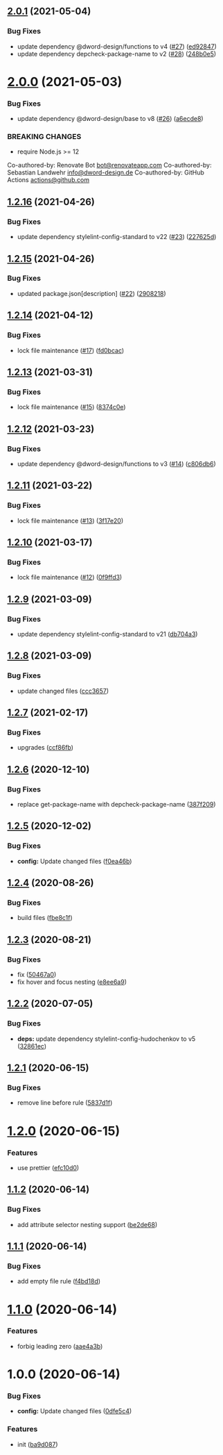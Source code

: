 ## [2.0.1](https://github.com/dword-design/stylelint-config/compare/v2.0.0...v2.0.1) (2021-05-04)


### Bug Fixes

* update dependency @dword-design/functions to v4 ([#27](https://github.com/dword-design/stylelint-config/issues/27)) ([ed92847](https://github.com/dword-design/stylelint-config/commit/ed928470cbc8dea41701b06172fa5c4022ddc509))
* update dependency depcheck-package-name to v2 ([#28](https://github.com/dword-design/stylelint-config/issues/28)) ([248b0e5](https://github.com/dword-design/stylelint-config/commit/248b0e58c3a5c4b937fe1515e8d5b9b200436f1e))

# [2.0.0](https://github.com/dword-design/stylelint-config/compare/v1.2.16...v2.0.0) (2021-05-03)


### Bug Fixes

* update dependency @dword-design/base to v8 ([#26](https://github.com/dword-design/stylelint-config/issues/26)) ([a6ecde8](https://github.com/dword-design/stylelint-config/commit/a6ecde88ad2d5cdfec275965857b4be2b1c67550))


### BREAKING CHANGES

* require Node.js >= 12

Co-authored-by: Renovate Bot <bot@renovateapp.com>
Co-authored-by: Sebastian Landwehr <info@dword-design.de>
Co-authored-by: GitHub Actions <actions@github.com>

## [1.2.16](https://github.com/dword-design/stylelint-config/compare/v1.2.15...v1.2.16) (2021-04-26)


### Bug Fixes

* update dependency stylelint-config-standard to v22 ([#23](https://github.com/dword-design/stylelint-config/issues/23)) ([227625d](https://github.com/dword-design/stylelint-config/commit/227625d86122917fd51177dba014ffcd7b4de5c6))

## [1.2.15](https://github.com/dword-design/stylelint-config/compare/v1.2.14...v1.2.15) (2021-04-26)


### Bug Fixes

* updated package.json[description] ([#22](https://github.com/dword-design/stylelint-config/issues/22)) ([2908218](https://github.com/dword-design/stylelint-config/commit/290821868b9d0d64c1f08a861edeb3dbe0a61b46))

## [1.2.14](https://github.com/dword-design/stylelint-config/compare/v1.2.13...v1.2.14) (2021-04-12)


### Bug Fixes

* lock file maintenance ([#17](https://github.com/dword-design/stylelint-config/issues/17)) ([fd0bcac](https://github.com/dword-design/stylelint-config/commit/fd0bcac4cce26bf79ea624d58356293ff0b93da6))

## [1.2.13](https://github.com/dword-design/stylelint-config/compare/v1.2.12...v1.2.13) (2021-03-31)


### Bug Fixes

* lock file maintenance ([#15](https://github.com/dword-design/stylelint-config/issues/15)) ([8374c0e](https://github.com/dword-design/stylelint-config/commit/8374c0eb406c7fed437a0ea8d6dd32f063ee8f70))

## [1.2.12](https://github.com/dword-design/stylelint-config/compare/v1.2.11...v1.2.12) (2021-03-23)


### Bug Fixes

* update dependency @dword-design/functions to v3 ([#14](https://github.com/dword-design/stylelint-config/issues/14)) ([c806db6](https://github.com/dword-design/stylelint-config/commit/c806db6a375bdbd8b50fcbc534dc680ee4d4b181))

## [1.2.11](https://github.com/dword-design/stylelint-config/compare/v1.2.10...v1.2.11) (2021-03-22)


### Bug Fixes

* lock file maintenance ([#13](https://github.com/dword-design/stylelint-config/issues/13)) ([3f17e20](https://github.com/dword-design/stylelint-config/commit/3f17e2099ed6e373d4427068d35e46b6088da4ab))

## [1.2.10](https://github.com/dword-design/stylelint-config/compare/v1.2.9...v1.2.10) (2021-03-17)


### Bug Fixes

* lock file maintenance ([#12](https://github.com/dword-design/stylelint-config/issues/12)) ([0f9ffd3](https://github.com/dword-design/stylelint-config/commit/0f9ffd3117a2a0ec39a01bb95baa0e25d2d6103f))

## [1.2.9](https://github.com/dword-design/stylelint-config/compare/v1.2.8...v1.2.9) (2021-03-09)


### Bug Fixes

* update dependency stylelint-config-standard to v21 ([db704a3](https://github.com/dword-design/stylelint-config/commit/db704a3b4c107b2cc92cd790ac747abfb7fce0d6))

## [1.2.8](https://github.com/dword-design/stylelint-config/compare/v1.2.7...v1.2.8) (2021-03-09)


### Bug Fixes

* update changed files ([ccc3657](https://github.com/dword-design/stylelint-config/commit/ccc36570ad92db9cdbda79b44ee6887da762b83d))

## [1.2.7](https://github.com/dword-design/stylelint-config/compare/v1.2.6...v1.2.7) (2021-02-17)


### Bug Fixes

* upgrades ([ccf86fb](https://github.com/dword-design/stylelint-config/commit/ccf86fbc90eea4b588910405999531a0797b92ea))

## [1.2.6](https://github.com/dword-design/stylelint-config/compare/v1.2.5...v1.2.6) (2020-12-10)


### Bug Fixes

* replace get-package-name with depcheck-package-name ([387f209](https://github.com/dword-design/stylelint-config/commit/387f20993fbddace019a2d4fe183fc10af6a035d))

## [1.2.5](https://github.com/dword-design/stylelint-config/compare/v1.2.4...v1.2.5) (2020-12-02)


### Bug Fixes

* **config:** Update changed files ([f0ea46b](https://github.com/dword-design/stylelint-config/commit/f0ea46ba5e9802aa940c82480e8382ed5a26d04c))

## [1.2.4](https://github.com/dword-design/stylelint-config/compare/v1.2.3...v1.2.4) (2020-08-26)


### Bug Fixes

* build files ([fbe8c1f](https://github.com/dword-design/stylelint-config/commit/fbe8c1fc6a0bb81a643bc34d901535762db67a41))

## [1.2.3](https://github.com/dword-design/stylelint-config/compare/v1.2.2...v1.2.3) (2020-08-21)


### Bug Fixes

* fix ([50467a0](https://github.com/dword-design/stylelint-config/commit/50467a01520b4ea558a32c5b163913e9e2a84387))
* fix hover and focus nesting ([e8ee6a9](https://github.com/dword-design/stylelint-config/commit/e8ee6a9bfc8ad9a43362cfaf5351e46b8a2222fc))

## [1.2.2](https://github.com/dword-design/stylelint-config/compare/v1.2.1...v1.2.2) (2020-07-05)


### Bug Fixes

* **deps:** update dependency stylelint-config-hudochenkov to v5 ([32861ec](https://github.com/dword-design/stylelint-config/commit/32861ec12ab61c259437161d961d37559c147e81))

## [1.2.1](https://github.com/dword-design/stylelint-config/compare/v1.2.0...v1.2.1) (2020-06-15)


### Bug Fixes

* remove line before rule ([5837d1f](https://github.com/dword-design/stylelint-config/commit/5837d1f1b2784dfbd46f266cedcf820438714fd9))

# [1.2.0](https://github.com/dword-design/stylelint-config/compare/v1.1.2...v1.2.0) (2020-06-15)


### Features

* use prettier ([efc10d0](https://github.com/dword-design/stylelint-config/commit/efc10d075159964c358a02afbc3a9a17b09f38d0))

## [1.1.2](https://github.com/dword-design/stylelint-config/compare/v1.1.1...v1.1.2) (2020-06-14)


### Bug Fixes

* add attribute selector nesting support ([be2de68](https://github.com/dword-design/stylelint-config/commit/be2de68925914c359eaeb2a34c62df454b5960a9))

## [1.1.1](https://github.com/dword-design/stylelint-config/compare/v1.1.0...v1.1.1) (2020-06-14)


### Bug Fixes

* add empty file rule ([f4bd18d](https://github.com/dword-design/stylelint-config/commit/f4bd18dd1c75de203a6ba2b26267921f10d4ff2b))

# [1.1.0](https://github.com/dword-design/stylelint-config/compare/v1.0.0...v1.1.0) (2020-06-14)


### Features

* forbig leading zero ([aae4a3b](https://github.com/dword-design/stylelint-config/commit/aae4a3b6ae6810bb4ba81ad9d61a075d5a140ff4))

# 1.0.0 (2020-06-14)


### Bug Fixes

* **config:** Update changed files ([0dfe5c4](https://github.com/dword-design/stylelint-config/commit/0dfe5c4c76fa3198ec6ba41d1ae3b389426e42e9))


### Features

* init ([ba9d087](https://github.com/dword-design/stylelint-config/commit/ba9d087e834f897ce30931ce1376f201fbf9f24b))
